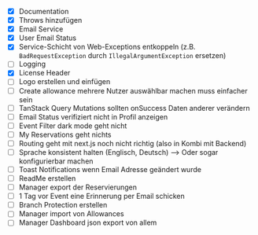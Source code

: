 - [x] Documentation
- [x] Throws hinzufügen
- [x] Email Service
- [x] User Email Status
- [x] Service-Schicht von Web-Exceptions entkoppeln (z.B. `BadRequestException` durch `IllegalArgumentException` ersetzen)
- [ ] Logging
- [X] License Header
- [ ] Logo erstellen und einfügen
- [ ] Create allowance mehrere Nutzer auswählbar machen muss einfacher sein
- [ ] TanStack Query Mutations sollten onSuccess Daten anderer verändern
- [ ] Email Status verifiziert nicht in Profil anzeigen
- [ ] Event Filter dark mode geht nicht
- [ ] My Reservations geht nichts
- [ ] Routing geht mit next.js noch nicht richtig (also in Kombi mit Backend)
- [ ] Sprache konsistent halten (Englisch, Deutsch) --> Oder sogar konfigurierbar machen
- [ ] Toast Notifications wenn Email Adresse geändert wurde
- [ ] ReadMe erstellen
- [ ] Manager export der Reservierungen
- [ ] 1 Tag vor Event eine Erinnerung per Email schicken
- [ ] Branch Protection erstellen
- [ ] Manager import von Allowances
- [ ] Manager Dashboard json export von allem